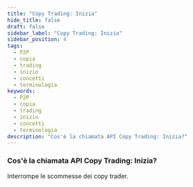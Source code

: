 ```yaml
---
title: "Copy Trading: Inizia"
hide_title: false
draft: false
sidebar_label: "Copy Trading: Inizia"
sidebar_position: 4
tags:
  - P2P
  - copia
  - trading
  - inizio
  - concetti
  - terminologia
keywords:
  - P2P
  - copia
  - trading
  - inizio
  - concetti
  - terminologia
description: "Cos'è la chiamata API Copy Trading: Inizia?"
---
```


### Cos'è la chiamata API Copy Trading: Inizia?

Interrompe le scommesse dei copy trader.
